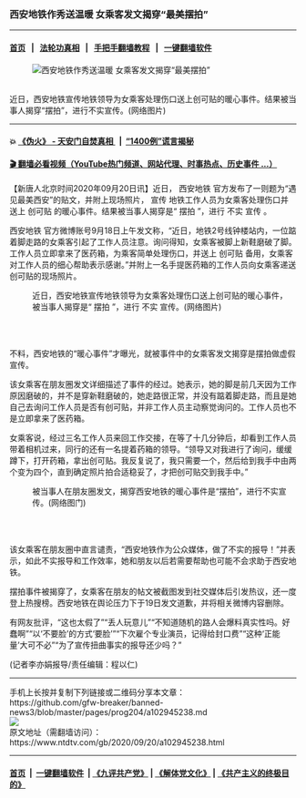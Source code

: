 ### 西安地铁作秀送温暖 女乘客发文揭穿“最美摆拍”
------------------------

#### [首页](https://github.com/gfw-breaker/banned-news3/blob/master/README.md) &nbsp;&nbsp;|&nbsp;&nbsp; [法轮功真相](https://github.com/begood0513/basic/blob/master/README.md)  &nbsp;&nbsp;|&nbsp;&nbsp; [手把手翻墙教程](https://github.com/gfw-breaker/guides/wiki)  &nbsp;&nbsp;|&nbsp;&nbsp; [一键翻墙软件](https://github.com/gfw-breaker/nogfw/blob/master/README.md)  



<div><div class="featured_image">
 <figure>
  <img alt="西安地铁作秀送温暖 女乘客发文揭穿“最美摆拍”" src="https://i.ntdtv.com/assets/uploads/2020/09/202009208-800x450.jpg"/>
 </figure><br/>
 <span class="caption">
  近日，西安地铁宣传地铁领导为女乘客处理伤口送上创可贴的暖心事件。结果被当事人揭穿“摆拍”，进行不实宣传。(网络图片)
 </span>
</div>
</div><hr/>

#### 💥 [《伪火》 - 天安门自焚真相 ](http://158.247.195.190:10000/videos/blog/weihuo.html)&nbsp; |&nbsp; [“1400例”谎言揭秘  ](http://158.247.195.190:10000/videos/blog/jiexi1400.html)

#### [ 🎬  翻墙必看视频（YouTube热门频道、网站代理、时事热点、历史事件 ...）](https://github.com/gfw-breaker/links/blob/master/banned.md)

<div><div class="post_content" itemprop="articleBody">
 <p>
  【新唐人北京时间2020年09月20日讯】近日，
  <ok href="https://www.ntdtv.com/gb/西安地铁.htm">
   西安地铁
  </ok>
  官方发布了一则题为“遇见最美西安”的贴文，并附上现场照片，
  <ok href="https://www.ntdtv.com/gb/宣传.htm">
   宣传
  </ok>
  地铁工作人员为女乘客处理伤口并送上
  <ok href="https://www.ntdtv.com/gb/创可贴.htm">
   创可贴
  </ok>
  的暖心事件。结果被当事人揭穿是“
  <ok href="https://www.ntdtv.com/gb/摆拍.htm">
   摆拍
  </ok>
  ”，进行
  <ok href="https://www.ntdtv.com/gb/不实.htm">
   不实
  </ok>
  <ok href="https://www.ntdtv.com/gb/宣传.htm">
   宣传
  </ok>
  。
 </p>
 <p>
  <ok href="https://www.ntdtv.com/gb/西安地铁.htm">
   西安地铁
  </ok>
  官方微博账号9月18日上午发文称，“近日，地铁2号线钟楼站内，一位踮着脚走路的女乘客引起了工作人员注意。询问得知，女乘客被脚上新鞋磨破了脚。工作人员立即拿来了医药箱，为乘客简单处理伤口，并送上
  <ok href="https://www.ntdtv.com/gb/创可贴.htm">
   创可贴
  </ok>
  备用，女乘客对工作人员的细心帮助表示感谢。”并附上一名手提医药箱的工作人员向女乘客递送创可贴的现场照片。
 </p>
 <figure class="wp-caption aligncenter" id="attachment_102945240" style="width: 450px">
  <img alt="" class="wp-image-102945240" src="https://i.ntdtv.com/assets/uploads/2020/09/2020092061.jpg">
   <br/><figcaption class="wp-caption-text">
    近日，西安地铁宣传地铁领导为女乘客处理伤口送上创可贴的暖心事件，被当事人揭穿是“
    <ok href="https://www.ntdtv.com/gb/摆拍.htm">
     摆拍
    </ok>
    ”，进行
    <ok href="https://www.ntdtv.com/gb/不实.htm">
     不实
    </ok>
    宣传。(网络图片)
   </figcaption><br/>
  </img>
 </figure><br/>
 <p>
  不料，西安地铁的“暖心事件”才曝光，就被事件中的女乘客发文揭穿是摆拍做虚假宣传。
 </p>
 <p>
  该女乘客在朋友圈发文详细描述了事件的经过。她表示，她的脚是前几天因为工作原因磨破的，并不是穿新鞋磨破的，她走路很正常，并没有踮着脚走路，而且是她自己去询问工作人员是否有创可贴，并非工作人员主动察觉询问的。工作人员也不是立即拿来了医药箱。
 </p>
 <p>
  女乘客说，经过三名工作人员来回工作交接，在等了十几分钟后，却看到工作人员带着相机过来，同行的还有一名提着药箱的领导。“领导又对我进行了询问，缓缓蹲下，打开药箱，拿出创可贴。我反复说了，我只需要一个，然后给到我手中由两个变为四个，直到确定照片拍合适稳妥了，才把创可贴交到我手中。”
 </p>
 <figure class="wp-caption aligncenter" id="attachment_102945241" style="width: 450px">
  <img alt="" class="wp-image-102945241" src="https://i.ntdtv.com/assets/uploads/2020/09/202009207-600x1441.jpg">
   <br/><figcaption class="wp-caption-text">
    被当事人在朋友圈发文，揭穿西安地铁的暖心事件是“摆拍”，进行不实宣传。(网络图门)
   </figcaption><br/>
  </img>
 </figure><br/>
 <p>
  该女乘客在朋友圈中直言谴责，“西安地铁作为公众媒体，做了不实的报导！”并表示，如此不实报导和工作效率，她和朋友以后若需要帮助也可能不会求助于西安地铁。
 </p>
 <p>
  摆拍事件被揭穿了，女乘客在朋友的帖文被截图发到社交媒体后引发热议，还一度登上热搜榜。西安地铁在舆论压力下于19日发文道歉，并将相关微博内容删除。
 </p>
 <p>
  有网友批评，“这也太假了”“丢人玩意儿”“不知道随机的路人会爆料真实性吗。好蠢啊”“以‘不要脸’的方式‘要脸’”“下次雇个专业演员，记得给封口费”“这种‘正能量’大可不必”“为了宣传扭曲事实的报导还少吗？”
 </p>
 <p>
  (记者李亦娟报导/责任编辑：程以仁)
 </p>
 <div class="single_ad">
 </div>
</div>
</div>
<hr/>
手机上长按并复制下列链接或二维码分享本文章：<br/>
https://github.com/gfw-breaker/banned-news3/blob/master/pages/prog204/a102945238.md <br/>
<a href='https://github.com/gfw-breaker/banned-news3/blob/master/pages/prog204/a102945238.md'><img src='https://github.com/gfw-breaker/banned-news3/blob/master/pages/prog204/a102945238.md.png'/></a> <br/>
原文地址（需翻墙访问）：https://www.ntdtv.com/gb/2020/09/20/a102945238.html


------------------------
#### [首页](https://github.com/gfw-breaker/banned-news3/blob/master/README.md) &nbsp;|&nbsp; [一键翻墙软件](https://github.com/gfw-breaker/nogfw/blob/master/README.md) &nbsp;| [《九评共产党》](https://github.com/gfw-breaker/9ping.md/blob/master/README.md#九评之一评共产党是什么) | [《解体党文化》](https://github.com/gfw-breaker/jtdwh.md/blob/master/README.md) | [《共产主义的终极目的》](https://github.com/gfw-breaker/gczydzjmd.md/blob/master/README.md)


<img src='http://gfw-breaker.win/banned-news3/pages/prog204/a102945238.md' width='0px' height='0px'/>